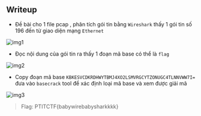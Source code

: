 ## Writeup

- Đề bài cho 1 file pcap , phân tích gói tin bằng `Wireshark` thấy 1 gói tin số 196 đến từ giao diện mạng `Ethernet`

![img1](https://github.com/Giangattt123/C4ptur3_Th3_Fl4g/blob/master/PTIT-CTF-2024/VL/images/image-1.png?raw=true)

- Đọc nội dung của gói tin ra thấy 1 đoạn mã base có thể là `flag`

![img2](https://github.com/Giangattt123/C4ptur3_Th3_Fl4g/blob/master/PTIT-CTF-2024/VL/images/image-2.png?raw=true)

- Copy đoạn mã base `KBKESVCDKRDHWYTBMJ4XO2LSMVRGCYTZONUGC4TLNNVWW7I=`
  đưa vào `basecrack` tool để xác định loại mã base và xem được giải mã

![img3](https://github.com/Giangattt123/C4ptur3_Th3_Fl4g/blob/master/PTIT-CTF-2024/VL/images/image-3.png?raw=true)

> Flag: PTITCTF{babywirebabysharkkkk}
